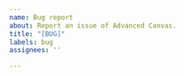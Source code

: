 ```yaml
---
name: Bug report
about: Report an issue of Advanced Canvas.
title: "[BUG]"
labels: bug
assignees: ''

---
```



